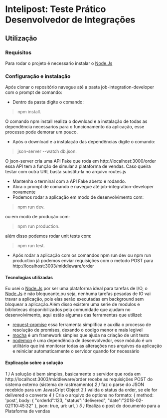 # Intelipost: Teste Prático Desenvolvedor de Integrações

## Utilização
### Requisitos
Para rodar o projeto é necessario instalar o [Node.Js](https://nodejs.org/en/)

### Configuração e instalação
Após clonar o repositório navegue até a pasta job-integration-developer com o prompt de comando:
- Dentro da pasta digite o comando:
> npm install.

O comando npm install realiza o download e a instalação de todas as dependência necessarios para o funcionamento da aplicação, esse processo pode demorar um pouco.
- Após o download e a instalação das dependências digite o comando:
> json-server --watch db.json.

O json-server cria uma API Fake que roda em http://localhost:3000/order essa API tem a função de simular a plataforma de vendas. Caso queira testar com outra URL
basta substitu-la no arquivo routes.js

- Mantenha o terminal com a API Fake aberto e rodando.
- Abra o prompt de comando e navegue até job-integration-developer novamente
- Podemos rodar a aplicação em modo de desenvolvimento com:

> npm run dev.

ou em modo de produção com:

> npm run production.

além disso podemos rodar unit tests com:

> npm run test.

- Após rodar a aplicação com os comandos npm run dev ou npm run production já podemos enviar requisições com o metodo POST para http://localhost:3003/middleware/order
 

#### Tecnologias utilizadas
Eu usei o [Node.Js](https://nodejs.org/en/) por ser uma plataforma ideal para tarefas de I/O, o [Node.Js](https://nodejs.org/en/) é não bloqueante,ou seja, nenhuma tarefas pesadas de IO vai travar a aplicação, pois elas serão executadas em background sem bloquear a aplicação.Além disso existem uma serie de modulos e bibliotecas disponibilizados pela comunidade que ajudam no desenvolvimento, aqui estão algumas das ferramentas que utilizei:
- [request-promise](https://www.npmjs.com/package/request-promise) essa ferramenta simplifica e auxilia o processo de resolução de promises, dexando o codigo menor e mais legivel
- [mocha](https://www.npmjs.com/package/mocha) é um framework simples que ajuda na criação de unit tests
- [nodemon](https://www.npmjs.com/package/nodemon) é uma dependência de desenvolvedor, esse módulo é um utilitário que irá monitorar todas as alterações nos arquivos da aplicação e reiniciar automaticamente o servidor quando for necessário

#### Explicação sobre a solução
_1 )_ A solução é bem simples, basicamente o servidor que roda em http://localhost:3003/middleware/order recebe as requisições POST do sistema externo (sistema de rastreamento)
_2 )_ faz o parse do JSON recebido para um JavasCript Object
_3 )_ valida o status da order, se ele for delivered o converte
_4 )_ Cria o arquivo de options no formato:
	{
        method: 'post',
        body:  {
			"orderId":123,
			"status":"delivered",
			"date":"2018-02-02T10:45:32"
  		},
        json: true,
        uri: url,
	}
_5 )_ Realiza o post do documento para a Plataforma de vendas

